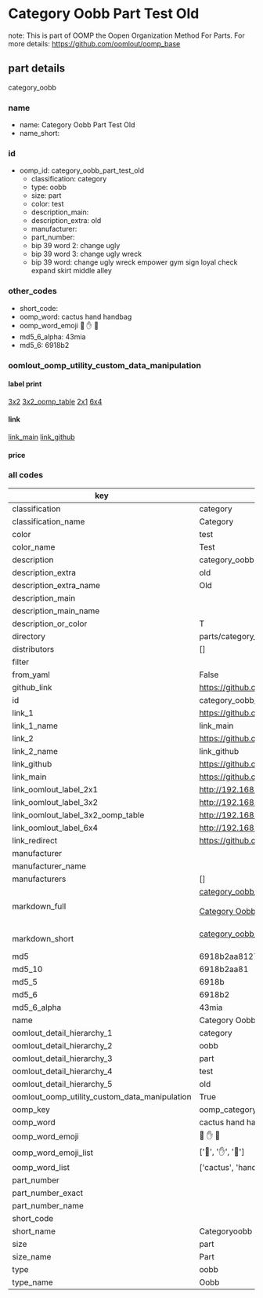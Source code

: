 # Category Oobb Part Test Old  

note: This is part of OOMP the Oopen Organization Method For Parts. For more details: https://github.com/oomlout/oomp_base

##  part details
  



category_oobb



### name
* name: Category Oobb Part Test Old
* name_short: 
### id
* oomp_id: category_oobb_part_test_old
  * classification: category
  * type: oobb
  * size: part
  * color: test
  * description_main: 
  * description_extra: old
  * manufacturer: 
  * part_number: 
  * bip 39 word 2: change ugly
  * bip 39 word 3: change ugly wreck
  * bip 39 word: change ugly wreck empower gym sign loyal check expand skirt middle alley

### other_codes
* short_code: 
* oomp_word: cactus hand handbag
* oomp_word_emoji :cactus: :hand: :handbag:
* md5_6_alpha: 43mia
* md5_6: 6918b2






### oomlout_oomp_utility_custom_data_manipulation
#### label print
[3x2](http://192.168.1.245:1112/?label=oomp%2043mia)
[3x2_oomp_table](http://192.168.1.108:1112/?label=oomp%2043mia)
[2x1](http://192.168.1.242:1112/?label=oomp%2043mia)
[6x4](http://192.168.1.55:1112/?label=oomp%2043mia)    

#### link

[link_main](https://github.com/oomlout/oomlout_oomp_version_1_messy/tree/main/parts/category_oobb_part_test_old) [link_github](https://github.com/oomlout/oomlout_oomp_version_1_messy/tree/main/parts/category_oobb_part_test_old)                             

#### price







### all codes 
| key | value |  
| --- | --- |  
| classification | category |  
| classification_name | Category |  
| color | test |  
| color_name | Test |  
| description | category_oobb |  
| description_extra | old |  
| description_extra_name | Old |  
| description_main |  |  
| description_main_name |  |  
| description_or_color | T  |  
| directory | parts/category_oobb_part_test_old |  
| distributors | [] |  
| filter |  |  
| from_yaml | False |  
| github_link | https://github.com/oomlout/oomlout_oomp_part_src/tree/main/parts/category_oobb_part_test_old |  
| id | category_oobb_part_test_old |  
| link_1 | https://github.com/oomlout/oomlout_oomp_version_1_messy/tree/main/parts/category_oobb_part_test_old |  
| link_1_name | link_main |  
| link_2 | https://github.com/oomlout/oomlout_oomp_version_1_messy/tree/main/parts/category_oobb_part_test_old |  
| link_2_name | link_github |  
| link_github | https://github.com/oomlout/oomlout_oomp_version_1_messy/tree/main/parts/category_oobb_part_test_old |  
| link_main | https://github.com/oomlout/oomlout_oomp_version_1_messy/tree/main/parts/category_oobb_part_test_old |  
| link_oomlout_label_2x1 | http://192.168.1.242:1112/?label=oomp%2043mia |  
| link_oomlout_label_3x2 | http://192.168.1.245:1112/?label=oomp%2043mia |  
| link_oomlout_label_3x2_oomp_table | http://192.168.1.108:1112/?label=oomp%2043mia |  
| link_oomlout_label_6x4 | http://192.168.1.55:1112/?label=oomp%2043mia |  
| link_redirect | https://github.com/oomlout/oomlout_oomp_version_1_messy/tree/main/parts/category_oobb_part_test_old |  
| manufacturer |  |  
| manufacturer_name |  |  
| manufacturers | [] |  
| markdown_full | [category_oobb_part_test_old](none)<br>[](none)<br>[Category Oobb Part Test Old](none)<br><br> |  
| markdown_short | [category_oobb_part_test_old](none)<br><br> |  
| md5 | 6918b2aa8127109321340491fc7b0131 |  
| md5_10 | 6918b2aa81 |  
| md5_5 | 6918b |  
| md5_6 | 6918b2 |  
| md5_6_alpha | 43mia |  
| name | Category Oobb Part Test Old |  
| oomlout_detail_hierarchy_1 | category |  
| oomlout_detail_hierarchy_2 | oobb |  
| oomlout_detail_hierarchy_3 | part |  
| oomlout_detail_hierarchy_4 | test |  
| oomlout_detail_hierarchy_5 | old |  
| oomlout_oomp_utility_custom_data_manipulation | True |  
| oomp_key | oomp_category_oobb_part_test_old |  
| oomp_word | cactus hand handbag |  
| oomp_word_emoji | :cactus: :hand: :handbag: |  
| oomp_word_emoji_list | [':cactus:', ':hand:', ':handbag:'] |  
| oomp_word_list | ['cactus', 'hand', 'handbag'] |  
| part_number |  |  
| part_number_exact |  |  
| part_number_name |  |  
| short_code |  |  
| short_name | Categoryoobb |  
| size | part |  
| size_name | Part |  
| type | oobb |  
| type_name | Oobb |  
